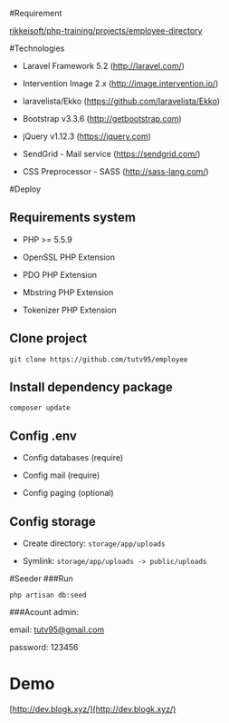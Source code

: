 #Requirement

[rikkeisoft/php-training/projects/employee-directory](https://github.com/rikkeisoft/php-training/blob/master/projects/employee-directory/01.Requirement.md)

#Technologies

- Laravel Framework 5.2 (http://laravel.com/)

- Intervention Image 2.x (http://image.intervention.io/)

- laravelista/Ekko (https://github.com/laravelista/Ekko)

- Bootstrap v3.3.6 (http://getbootstrap.com)

- jQuery v1.12.3 (https://jquery.com)

- SendGrid - Mail service (https://sendgrid.com/)

- CSS Preprocessor - SASS (http://sass-lang.com/)

#Deploy

## Requirements system
- PHP >= 5.5.9

- OpenSSL PHP Extension

- PDO PHP Extension

- Mbstring PHP Extension

- Tokenizer PHP Extension

## Clone project
`git clone https://github.com/tutv95/employee`

## Install dependency package
`composer update`

## Config .env
- Config databases (require)

- Config mail (require)

- Config paging (optional)

## Config storage
- Create directory: `storage/app/uploads`

- Symlink: `storage/app/uploads -> public/uploads`


#Seeder
###Run

`php artisan db:seed`

###Acount admin:

email: tutv95@gmail.com

password: 123456

# Demo
[http://dev.blogk.xyz/](http://dev.blogk.xyz/)